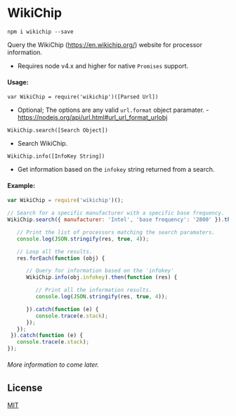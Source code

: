 # WikiChip

`npm i wikichip --save`

Query the WikiChip (https://en.wikichip.org/) website for processor information.

 * Requires node v4.x and higher for native `Promises` support.

#### Usage:

 `var WikiChip = require('wikichip')([Parsed Url])`
 
  * Optional; The options are any valid `url.format` object paramater. - https://nodejs.org/api/url.html#url_url_format_urlobj


`WikiChip.search([Search Object])`
 * Search WikiChip.

`WikiChip.info([InfoKey String])`
 * Get information based on the `infokey` string returned from a search.


#### Example:
```javascript
var WikiChip = require('wikichip')();

// Search for a specific manufacturer with a specific base frequency.
WikiChip.search({ manufacturer: 'Intel', 'base frequency': '2800' }).then(function (res) {

   // Print the list of processors matching the search paramaters.
   console.log(JSON.stringify(res, true, 4));

   // Loop all the results.
   res.forEach(function (obj) {

      // Query for information based on the 'infokey'
      WikiChip.info(obj.infokey).then(function (res) {

         // Print all the information results.
         console.log(JSON.stringify(res, true, 4));

      }).catch(function (e) {
         console.trace(e.stack);
      });
   });
 }).catch(function (e) {
   console.trace(e.stack);
});
```

###### More information to come later.

## License

  [MIT](LICENSE)
